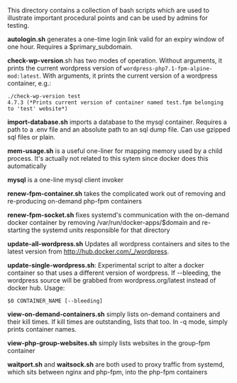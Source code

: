 This directory contains a collection of bash scripts which are used to illustrate important procedural points and can be used by admins for testing.

**autologin.sh** generates a one-time login link valid for an expiry window of one hour. Requires a $primary_subdomain.

**check-wp-version**.sh has two modes of operation. Without arguments, it prints the current wordpress version of `wordpress-php7.1-fpm-alpine-mod:latest`. With arguments, it prints the current version of a wordpress container, e.g.:

    ./check-wp-version test
    4.7.3 (*Prints current version of container named test.fpm belonging to 'test' website*)

**import-database.sh** imports a database to the mysql container. Requires a path to a .env file and an absolute path to an sql dump file. Can use gzipped sql files or plain.

**mem-usage.sh** is a useful one-liner for mapping memory used by a child process. It's actually not related to this sytem since docker does this automatically

**mysql** is a one-line mysql client invoker

**renew-fpm-container.sh** takes the complicated work out of removing and re-producing on-demand php-fpm containers

**renew-fpm-socket.sh** fixes systemd's communication with the on-demand docker container by removing /var/run/docker-apps/$domain and re-starting the systemd units responsible for that directory

**update-all-wordpress.sh** Updates all wordpress containers and sites to the latest version from http://hub.docker.com/_/wordpress.

**update-single-wordpress.sh**: Experimental script to alter a docker container so that uses a different version of wordpress. If --bleeding, the wordpress source will be grabbed from wordpress.org/latest instead of docker hub. Usage:

    $0 CONTAINER_NAME [--bleeding]

**view-on-demand-containers.sh** simply lists on-demand containers and their kill times. If kill times are outstanding, lists that too. In -q mode, simply prints container names.

**view-php-group-websites.sh** simply lists websites in the group-fpm container

**waitport.sh** and **waitsock.sh** are both used to proxy traffic from systemd, which sits between nginx and php-fpm, into the php-fpm containers
